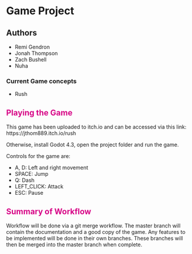 # Game Project

## Authors
- Remi Gendron
- Jonah Thompson
- Zach Bushell
- Nuha

### Current Game concepts
- Rush 

<h2><strong style="color:#d70087;">Playing the Game</strong></h2>
This game has been uploaded to itch.io and can be accessed via this link: <link>https://jthom889.itch.io/rush</link>

Otherwise, install Godot 4.3, open the project folder and run the game.

Controls for the game are:
- A, D: Left and right movement  
- SPACE: Jump  
- Q: Dash  
- LEFT_CLICK: Attack  
- ESC: Pause  
  

<h2><strong style="color:#d70087;">Summary of Workflow</strong></h2>

Workflow will be done via a git merge workflow. The master branch will contain the documentation and a good copy of the game. Any features to be implemented will be done in their own branches. These branches will then be merged into the master branch when complete.


